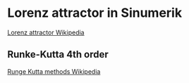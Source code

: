 # Lorenz attractor in Sinumerik 

[Lorenz attractor Wikipedia](https://en.wikipedia.org/wiki/Lorenz_system)

## Runke-Kutta 4th order 

[Runge Kutta methods Wikipedia](https://en.wikipedia.org/wiki/Runge%E2%80%93Kutta_methods)

